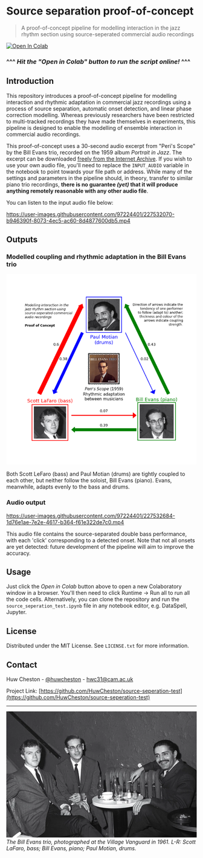 
# Source separation proof-of-concept

> A proof-of-concept pipeline for modelling interaction in the jazz rhythm section using source-seperated commercial audio recordings

<a target="_blank" href="https://colab.research.google.com/github/HuwCheston/source-seperation-test/blob/main/source_seperation_test.ipynb"><img src="https://colab.research.google.com/assets/colab-badge.svg" alt="Open In Colab"/></a>

### ^^^ *Hit the "Open in Colab" button to run the script online!* ^^^

## Introduction
This repository introduces a proof-of-concept pipeline for modelling interaction and rhythmic adaptation in commercial jazz recordings using a process of source separation, automatic onset detection, and linear phase correction modelling.  Whereas previously researchers have been restricted to multi-tracked recordings they have made themselves in experiments, this pipeline is designed to enable the modelling of ensemble interaction in commercial audio recordings.  

This proof-of-concept uses a 30-second audio excerpt from "Peri's Scope" by the Bill Evans trio, recorded on the 1959 album *Portrait in Jazz*. The excerpt can be downloaded [freely from the Internet Archive](https://archive.org/download/cd_portrait-in-jazz_bill-evans-trio/disc1/06.%20Bill%20Evans%20Trio%20-%20Peri%27s%20Scope_sample.mp3). If you wish to use your own audio file, you'll need to replace the `INPUT_AUDIO` variable in the notebook to point towards your file path or address. While many of the settings and parameters in the pipeline should, in theory, transfer to similar piano trio recordings, **there is no guarantee *(yet)* that it will produce anything remotely reasonable with any other audio file**.

You can listen to the input audio file below:

https://user-images.githubusercontent.com/97224401/227532070-b946390f-8073-4ec5-ac60-8d4877600db5.mp4

## Outputs
### Modelled coupling and rhythmic adaptation in the Bill Evans trio
![Modelled coupling](https://raw.githubusercontent.com/HuwCheston/source-seperation-test/main/output/modelled_coupling_diagram.png "Modelled coupling in Peri's Scope")

Both Scott LeFaro (bass) and Paul Motian (drums) are tightly coupled to each other, but neither follow the soloist, Bill Evans (piano). Evans, meanwhile, adapts evenly to the bass and drums.

### Audio output

https://user-images.githubusercontent.com/97224401/227532684-1d76e1ae-7e2e-4617-b364-f61e322de7c0.mp4

This audio file contains the source-separated double bass performance, with each 'click' corresponding to a detected onset. Note that not all onsets are yet detected: future development of the pipeline will aim to improve the accuracy.

## Usage
Just click the *Open in Colab* button above to open a new Colaboratory window in a browser. You'll then need to click Runtime -> Run all to run all the code cells. Alternatively, you can clone the repository and run the `source_seperation_test.ipynb` file in any notebook editor, e.g. DataSpell, Jupyter.

## License
Distributed under the MIT License. See `LICENSE.txt` for more information.

## Contact
Huw Cheston - [@huwcheston](https://twitter.com/huwcheston) - hwc31@cam.ac.uk

Project Link: [https://github.com/HuwCheston/source-seperation-test](https://github.com/HuwCheston/source-seperation-test)

---
![Bill Evans trio](https://raw.githubusercontent.com/HuwCheston/source-seperation-test/main/assets/be_trio.jpg "Bill Evans trio")
*The Bill Evans trio, photographed at the Village Vanguard in 1961. L-R: Scott LaFaro, bass; Bill Evans, piano; Paul Motian, drums.*
